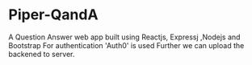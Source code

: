 # Piper-QandA
A Question Answer web app built using Reactjs, Expressj ,Nodejs and Bootstrap
For authentication 'Auth0' is used
Further we can upload the backened to server.
